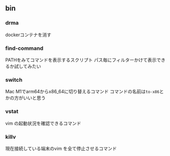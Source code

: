 ## bin
### drma
dockerコンテナを消す

### find-command
PATHをみてコマンドを表示するスクリプト
パス毎にフィルターかけて表示できるか試してみたい

### switch
Mac M1でarm64からx86_64に切り替えるコマンド
コマンドの名前は`to-x86`とかの方がいいと思う

### vstat
vim の起動状況を確認できるコマンド

### killv
現在接続している端末のvim を全て停止させるコマンド
